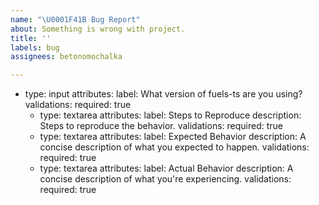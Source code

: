 ```yaml
---
name: "\U0001F41B Bug Report"
about: Something is wrong with project.
title: ''
labels: bug
assignees: betonomochalka

---
```


- type: input
    attributes:
      label: What version of fuels-ts are you using?
    validations:
      required: true
  - type: textarea
    attributes:
      label: Steps to Reproduce
      description: Steps to reproduce the behavior.
    validations:
      required: true
  - type: textarea
    attributes:
      label: Expected Behavior
      description: A concise description of what you expected to happen.
    validations:
      required: true
  - type: textarea
    attributes:
      label: Actual Behavior
      description: A concise description of what you're experiencing.
    validations:
      required: true
